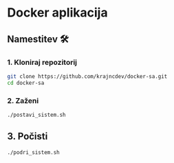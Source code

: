 # Docker aplikacija

## Namestitev 🛠️

### 1. Kloniraj repozitorij

```bash
git clone https://github.com/krajncdev/docker-sa.git
cd docker-sa
```

### 2. Zaženi

```bash
./postavi_sistem.sh
```

## 3. Počisti

```bash
./podri_sistem.sh
```
